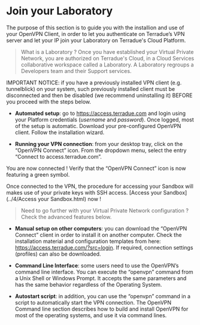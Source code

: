 # Join your Laboratory

The purpose of this section is to guide you with the installion and use of your OpenVPN Client, in order to let you authenticate on Terradue’s VPN server and let your IP join your Laboratory on Terradue's Cloud Platform.

> What is a Laboratory ? Once you have established your Virtual Private Network, you are authorized on Terradue's Cloud, in a Cloud Services collaborative workspace called a Laboratory. A Laboratory regroups a Developers team and their Support services.

IMPORTANT NOTICE: if you have a previously installed VPN client (e.g. tunnelblick) on your system, such previously installed client must be disconnected and then be disabled (we recommend uninstalling it) BEFORE you proceed with the steps below.

* **Automated setup**: go to https://access.terradue.com and login using your Platform credentials (*username* and *password*). Once logged, most of the setup is automatic. Download your pre-configured OpenVPN client. Follow the installation wizard.

* **Running your VPN connection**: from your desktop tray, click on the “OpenVPN Connect” icon. From the dropdown menu, select the entry “Connect to access.terradue.com”. 

You are now connected ! Verify that the “OpenVPN Connect” icon is now featuring a green symbol.

Once connected to the VPN, the procedure for accessing your Sandbox will makes use of your private keys with SSH access. [Access your Sandbox](../4/Access your Sandbox.html) now !

> Need to go further with your Virtual Private Network configuration ? Check the advanced features below.

* **Manual setup on other computers**: you can download the “OpenVPN Connect” client in order to install it on another computer. Check the installation material and configuration templates from here: https://access.terradue.com/?src=login. If required, connection settings (profiles) can also be downloaded.

* **Command Line Interface**: some users need to use the OpenVPN’s command line interface. You can execute the “openvpn” command from a Unix Shell or Windows Prompt. It accepts the same parameters and has the same behavior regardless of the Operating System.

* **Autostart script**: in addition, you can use the “openvpn” command in a script to automatically start the VPN connection. The OpenVPN Command line section describes how to build and install OpenVPN for most of the operating systems, and use it via command lines.